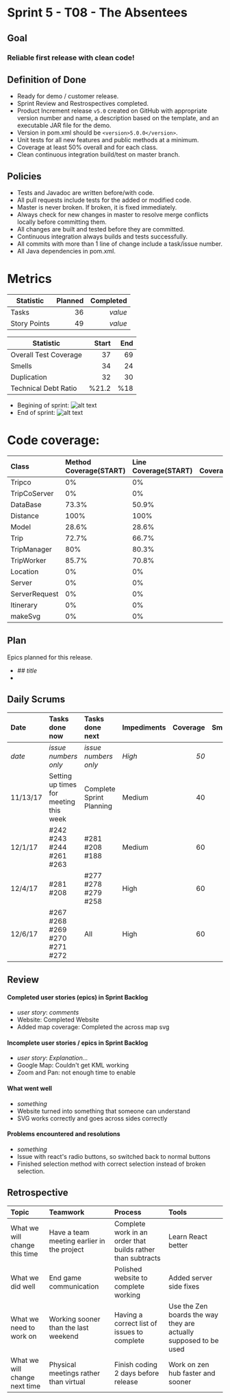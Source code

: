 # Sprint 5 - T08 - The Absentees

## Goal

### Reliable first release with clean code!

## Definition of Done

* Ready for demo / customer release.
* Sprint Review and Restrospectives completed.
* Product Increment release `v5.0` created on GitHub with appropriate version number and name, a description based on the template, and an executable JAR file for the demo.
* Version in pom.xml should be `<version>5.0.0</version>`.
* Unit tests for all new features and public methods at a minimum.
* Coverage at least 50% overall and for each class.
* Clean continuous integration build/test on master branch.

## Policies

* Tests and Javadoc are written before/with code.  
* All pull requests include tests for the added or modified code.
* Master is never broken.  If broken, it is fixed immediately.
* Always check for new changes in master to resolve merge conflicts locally before committing them.
* All changes are built and tested before they are committed.
* Continuous integration always builds and tests successfully.
* All commits with more than 1 line of change include a task/issue number.
* All Java dependencies in pom.xml.


# Metrics

Statistic | Planned | Completed
--- | ---: | ---:
Tasks |  36   | *value* 
Story Points |  49  | *value* 


Statistic | Start | End
--- | ---: | ---:
Overall Test Coverage | 37 | 69 
Smells | 34 | 24 
Duplication | 32 | 30 
Technical Debt Ratio | %21.2 | %18 

* Begining of sprint:
![alt text](https://github.com/csu2017fa314/T08/blob/master/images/Capture.PNG)
* End of sprint:
![alt text](https://github.com/csu2017fa314/T08/blob/master/images/Capture2.PNG)

# Code coverage:
Class | Method Coverage(START) | Line Coverage(START) | Method Coverage(END) | Line Coverage(END)
:--- | :--- | :--- |---: | ---:
Tripco | 0% | 0% | 0% | 0%
TripCoServer | 0% | 0% | )% | 0%
DataBase | 73.3% | 50.9% | 83% | 67%
Distance  | 100% | 100% | 100% | 100%
Model | 28.6% | 28.6% | 83% | 88%
Trip | 72.7% | 66.7% | 72% | 66%
TripManager | 80% | 80.3% | 90% | 78%
TripWorker | 85.7% | 70.8% |85% | 71%
Location | 0% | 0% | 100% | 100%
Server | 0% | 0% | 0% | 0%
ServerRequest | 0% | 0% |100% | 100%
Itinerary | 0% | 0% | 66% | 64%
makeSvg | 0% | 0% | 0% | 0%

## Plan

Epics planned for this release.

* *## title*
*

## Daily Scrums

Date | Tasks done now | Tasks done next | Impediments | Coverage | Smells | Duplication | Technical Debt Ratio
:--- | :--- | :--- | :--- | ---: | ---: | ---: | ---:
*date* | *issue numbers only* | *issue numbers only* | *High* | *50* | *10* | *20* | *15*
11/13/17 | Setting up times for meeting this week | Complete Sprint Planning | Medium | 40 | 34 | 32 | 21.2 |
12/1/17 | #242 #243 #244 #261 #263 | #281 #208 #188 | Medium | 60 | 34 | 32 | 21.2 |
12/4/17 | #281 #208 | #277 #278 #279 #258| High | 60 | 32 | 30 | 21.2 |
12/6/17 | #267 #268 #269 #270 #271 #272 | All | High | 60 | 30 | 28 | 18 |
 

## Review

#### Completed user stories (epics) in Sprint Backlog 
* *user story*:  *comments*
* Website: Completed Website
* Added map coverage: Completed the across map svg

#### Incomplete user stories / epics in Sprint Backlog 
* *user story*: *Explanation...*
* Google Map: Couldn't get KML working
* Zoom and Pan: not enough time to enable

#### What went well
* *something*
* Website turned into something that someone can understand
* SVG works correctly and goes across sides correctly

#### Problems encountered and resolutions
* *something*
* Issue with react's radio buttons, so switched back to normal buttons
* Finished selection method with correct selection instead of broken selection.

## Retrospective

Topic | Teamwork | Process | Tools
:--- | :--- | :--- | :---
What we will change this time | Have a team meeting earlier in the project | Complete work in an order that builds rather than subtracts | Learn React better 
What we did well | End game communication | Polished website to complete working | Added server side fixes 
What we need to work on | Working sooner than the last weekend | Having a correct list of issues to complete | Use the Zen boards the way they are actually supposed to be used
What we will change next time | Physical meetings rather than virtual | Finish coding 2 days before release | Work on zen hub faster and sooner
